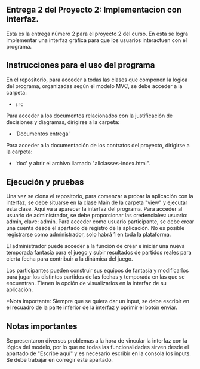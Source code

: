 ## Entrega 2 del Proyecto 2: Implementacion con interfaz.

Esta es la entrega número 2 para el proyecto 2 del curso. En esta se logra implementar una interfaz gráfica para que los usuarios interactuen con el programa.

## Instrucciones para el uso del programa

En el repositorio, para acceder a todas las clases que componen la lógica del programa, organizadas según el modelo MVC, se debe acceder a la carpeta:
- `src`

Para acceder a los documentos relacionados con la justificación de decisiones y diagramas, dirigirse a la carpeta:
- 'Documentos entrega'

Para acceder a la documentación de los contratos del proyecto, dirigirse a la carpeta:
- 'doc'
y abrir el archivo llamado "allclasses-index.html".

## Ejecución y pruebas

Una vez se clona el repositorio, para comenzar a probar la aplicación con la interfaz, se debe situarse en la clase Main de la carpeta "view" y ejecutar esta clase.
Aquí va a aparecer la interfaz del programa.
Para acceder al usuario de administrador, se debe proporcionar las credenciales: usuario: admin, clave: admin.
Para acceder como usuario participante, se debe crear una cuenta desde el apartado de registro de la aplicación. No es posible registrarse como administrador, solo habrá 1 en toda la plataforma.

El administrador puede acceder a la función de crear e iniciar una nueva temporada fantasía para el juego y subir resultados de partidos reales para cierta fecha para contribuir a la dinámica del juego.

Los participantes pueden construir sus equipos de fantasía y modificarlos para jugar los distintos partidos de las fechas y temporada en las que se encuentran. Tienen la opción de visualizarlos en la interfaz de su aplicación.

*Nota importante: Siempre que se quiera dar un input, se debe escribir en el recuadro de la parte inferior de la interfaz y oprimir el botón enviar.

## Notas importantes

Se presentaron diversos problemas a la hora de vincular la interfaz con la lógica del modelo, por lo que no todas las funcionalidades sirven desde el apartado de "Escribe aquí" y es necesario escribir en la consola los inputs. Se debe trabajar en corregir este apartado.
